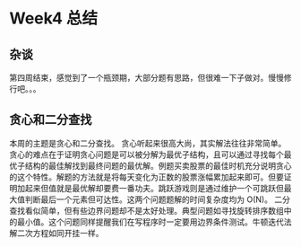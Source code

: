 # Week4 总结

## 杂谈

  第四周结束，感觉到了一个瓶颈期，大部分题有思路，但很难一下子做对。慢慢修行吧。。。

## 贪心和二分查找

  本周的主题是贪心和二分查找。
  贪心听起来很高大尚，其实解法往往非常简单。贪心的难点在于证明贪心问题是可以被分解为最优子结构，且可以通过寻找每个最优子结构的最佳解找到最终问题的最优解。例题买卖股票的最佳时机充分说明贪心的这个特性。解题的方法就是将每天变化为正数的股票涨幅累加起来即可。但要证明加起来但值就是最优解却要费一番功夫。跳跃游戏则是通过维护一个可跳跃但最大值判断最后一个元素但可达性。这两个问题题解的时间复杂度均为 O(N)。
  二分查找看似简单，但有些边界问题却不是太好处理。典型问题如寻找旋转排序数组中的最小值。这个问题同样提醒我们在写程序时一定要用边界条件测试。牛顿迭代法解二次方程如同开挂一样。
  



